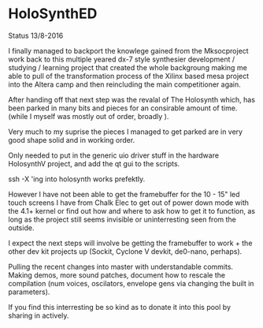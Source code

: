 # HoloSynthED

Status 13/8-2016

I finally managed to backport the knowlege gained from the Mksocproject work back to this multiple yeared dx-7 style synthesier development / studying / learning project that created the whole backgroung making me able to pull of the transformation process of the Xilinx based mesa project into the Altera camp and then reincluding the main competitioner again.

After handing off that next step was the revalal of The Holosynth which, has been parked in many bits and pieces for an consirable amount of time. (while I myself was mostly out of order, broadly ).

Very much to my suprise the pieces I managed to get parked are in very good shape solid and in working order.

Only needed to put in the generic uio driver stuff in the hardware HolosynthV project, and add the qt gui to the scripts.

ssh -X 'ing into holosynth works prefektly.

However I have not been able to get the framebuffer for the 10 - 15" led touch screens I have from Chalk Elec to get out of power down mode with the 4.1+ kernel or find out how and where to ask how to get it to function, as long as the project still seems invisible or uninterresting seen from the outside.

I expect the next steps will involve be getting the framebuffer to work + the other dev kit projects up (Sockit, Cyclone V devkit, de0-nano, perhaps).

Pulling the recent changes into master with understandable commits. Making demos, more sound patches, document how to rescale the compilation (num voices, oscilators, envelope gens via changing the built in parameters).

If you find this interresting be so kind as to donate it into this pool by sharing in actively.
